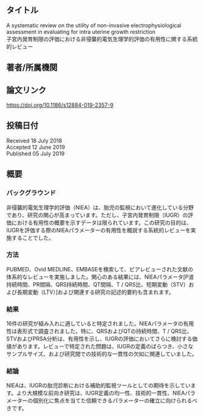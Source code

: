 ## タイトル
A systematic review on the utility of non-invasive electrophysiological assessment in evaluating for intra uterine growth restriction  
子宮内発育制限の評価における非侵襲的電気生理学的評価の有用性に関する系統的レビュー

## 著者/所属機関

## 論文リンク
https://doi.org/10.1186/s12884-019-2357-9

## 投稿日付
Received 18 July 2018  
Accepted 12 June 2019  
Published 05 July 2019

## 概要
### バックグラウンド
非侵襲的電気生理学的評価（NIEA）は、胎児の監視において進化している分野であり、研究の関心が高まっています。ただし、子宮内発育制限（IUGR）の評価における有用性の概要を示すデータは限られています。この研究の目的は、IUGRを評価する際のNIEAパラメーターの有用性を概説する系統的レビューを実施することでした。

### 方法
PUBMED、Ovid MEDLINE、EMBASEを検索して、ピアレビューされた文献の体系的なレビューを実施しました。関心のある結果には、NIEAパラメータ[P波持続時間、PR間隔、QRS持続時間、QT間隔、T / QRS比、短期変動（STV）および長期変動（LTV）]および関連する研究の記述的要約も含まれます。

### 結果
16件の研究が組み入れに適していると特定されました。NIEAパラメータの有用性は表形式で調査されました。特に、QRSおよびQTの持続時間、T / QRS比、STVおよびPRSA分析は、有用性を示し、IUGRの評価においてさらに検討する価値があります。レビューで特定された問題は、IUGRの定義のばらつき、小さなサンプルサイズ、および研究間での技術的な一貫性の欠如に関連していました。

### 結論
NIEAは、IUGRの胎児診断における補助的監視ツールとしての期待を示しています。より大規模な前向き研究は、IUGR定義の均一性、技術的一貫性、NIEAパラメーターの個別化に焦点を当てた信頼できるパラメーターの確立に向けられるべきです。
